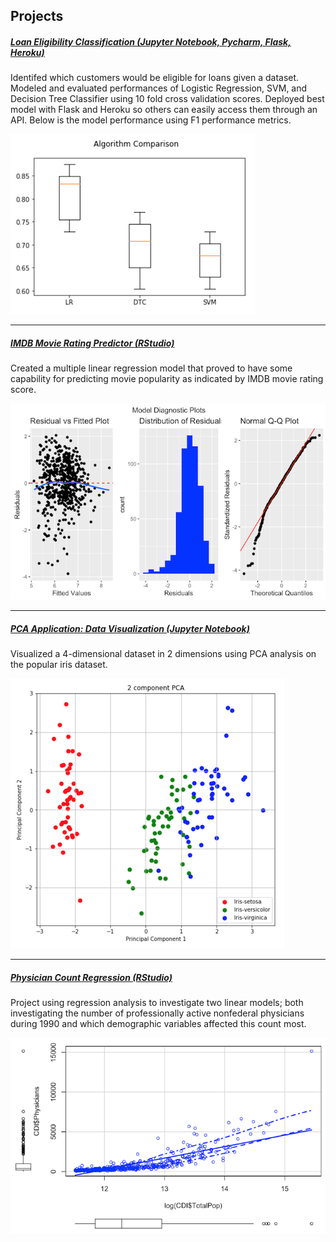 ## Projects


##### [Loan Eligibility Classification (Jupyter Notebook, Pycharm, Flask, Heroku)](https://github.com/philipyoon/loan_eligibility_predictor)
Identifed which customers would be eligible for loans given a dataset. Modeled and evaluated performances of Logistic Regression, SVM, and Decision Tree Classifier using 10 fold cross validation scores. Deployed best model with Flask and Heroku so others can easily access them through an API. Below is the model performance using F1 performance metrics.

<img src="images/loan.png"/>

---


##### [IMDB Movie Rating Predictor (RStudio)](https://github.com/philipyoon/IMDB_movie_predictions)
Created a multiple linear regression model that proved to have some capability for predicting movie popularity as indicated by IMDB movie rating score.

<img src="images/imdb.png"/>

---


##### [PCA Application: Data Visualization (Jupyter Notebook)](https://github.com/philipyoon/pca-data-visualization-application)
Visualized a 4-dimensional dataset in 2 dimensions using PCA analysis on the popular iris dataset.

<img src="images/iris.png"/>

---


##### [Physician Count Regression (RStudio)](https://github.com/philipyoon/physician_count_regression)
Project using regression analysis to investigate two linear models; both investigating the number of professionally active nonfederal physicians during 1990 and which demographic variables affected this count most. 

<img src="images/physician.png"/>

